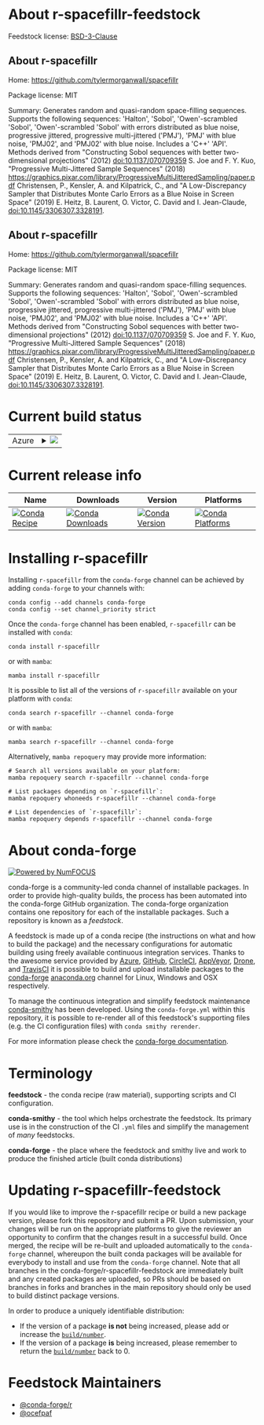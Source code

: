 About r-spacefillr-feedstock
============================

Feedstock license: [BSD-3-Clause](https://github.com/conda-forge/r-spacefillr-feedstock/blob/main/LICENSE.txt)


About r-spacefillr
------------------

Home: https://github.com/tylermorganwall/spacefillr

Package license: MIT

Summary: Generates random and quasi-random space-filling sequences. Supports the following sequences: 'Halton', 'Sobol', 'Owen'-scrambled 'Sobol',  'Owen'-scrambled 'Sobol' with errors distributed as blue noise, progressive jittered, progressive multi-jittered ('PMJ'), 'PMJ' with blue noise, 'PMJ02', and 'PMJ02' with blue noise. Includes a 'C++' 'API'. Methods derived from "Constructing Sobol sequences with better two-dimensional projections" (2012) <doi:10.1137/070709359> S. Joe and F. Y. Kuo, "Progressive Multi-Jittered Sample Sequences" (2018) <https://graphics.pixar.com/library/ProgressiveMultiJitteredSampling/paper.pdf> Christensen, P., Kensler, A. and Kilpatrick, C., and "A Low-Discrepancy Sampler that Distributes Monte Carlo Errors as a Blue Noise in Screen Space" (2019) E. Heitz, B. Laurent, O. Victor, C. David and I. Jean-Claude, <doi:10.1145/3306307.3328191>.

About r-spacefillr
------------------

Home: https://github.com/tylermorganwall/spacefillr

Package license: MIT

Summary: Generates random and quasi-random space-filling sequences. Supports the following sequences: 'Halton', 'Sobol', 'Owen'-scrambled 'Sobol',  'Owen'-scrambled 'Sobol' with errors distributed as blue noise, progressive jittered, progressive multi-jittered ('PMJ'), 'PMJ' with blue noise, 'PMJ02', and 'PMJ02' with blue noise. Includes a 'C++' 'API'. Methods derived from "Constructing Sobol sequences with better two-dimensional projections" (2012) <doi:10.1137/070709359> S. Joe and F. Y. Kuo, "Progressive Multi-Jittered Sample Sequences" (2018) <https://graphics.pixar.com/library/ProgressiveMultiJitteredSampling/paper.pdf> Christensen, P., Kensler, A. and Kilpatrick, C., and "A Low-Discrepancy Sampler that Distributes Monte Carlo Errors as a Blue Noise in Screen Space" (2019) E. Heitz, B. Laurent, O. Victor, C. David and I. Jean-Claude, <doi:10.1145/3306307.3328191>.

Current build status
====================


<table>
    
  <tr>
    <td>Azure</td>
    <td>
      <details>
        <summary>
          <a href="https://dev.azure.com/conda-forge/feedstock-builds/_build/latest?definitionId=14108&branchName=main">
            <img src="https://dev.azure.com/conda-forge/feedstock-builds/_apis/build/status/r-spacefillr-feedstock?branchName=main">
          </a>
        </summary>
        <table>
          <thead><tr><th>Variant</th><th>Status</th></tr></thead>
          <tbody><tr>
              <td>linux_64_r_base4.3</td>
              <td>
                <a href="https://dev.azure.com/conda-forge/feedstock-builds/_build/latest?definitionId=14108&branchName=main">
                  <img src="https://dev.azure.com/conda-forge/feedstock-builds/_apis/build/status/r-spacefillr-feedstock?branchName=main&jobName=linux&configuration=linux%20linux_64_r_base4.3" alt="variant">
                </a>
              </td>
            </tr><tr>
              <td>linux_64_r_base4.4</td>
              <td>
                <a href="https://dev.azure.com/conda-forge/feedstock-builds/_build/latest?definitionId=14108&branchName=main">
                  <img src="https://dev.azure.com/conda-forge/feedstock-builds/_apis/build/status/r-spacefillr-feedstock?branchName=main&jobName=linux&configuration=linux%20linux_64_r_base4.4" alt="variant">
                </a>
              </td>
            </tr><tr>
              <td>osx_64_r_base4.3</td>
              <td>
                <a href="https://dev.azure.com/conda-forge/feedstock-builds/_build/latest?definitionId=14108&branchName=main">
                  <img src="https://dev.azure.com/conda-forge/feedstock-builds/_apis/build/status/r-spacefillr-feedstock?branchName=main&jobName=osx&configuration=osx%20osx_64_r_base4.3" alt="variant">
                </a>
              </td>
            </tr><tr>
              <td>osx_64_r_base4.4</td>
              <td>
                <a href="https://dev.azure.com/conda-forge/feedstock-builds/_build/latest?definitionId=14108&branchName=main">
                  <img src="https://dev.azure.com/conda-forge/feedstock-builds/_apis/build/status/r-spacefillr-feedstock?branchName=main&jobName=osx&configuration=osx%20osx_64_r_base4.4" alt="variant">
                </a>
              </td>
            </tr><tr>
              <td>win_64_r_base4.3</td>
              <td>
                <a href="https://dev.azure.com/conda-forge/feedstock-builds/_build/latest?definitionId=14108&branchName=main">
                  <img src="https://dev.azure.com/conda-forge/feedstock-builds/_apis/build/status/r-spacefillr-feedstock?branchName=main&jobName=win&configuration=win%20win_64_r_base4.3" alt="variant">
                </a>
              </td>
            </tr><tr>
              <td>win_64_r_base4.4</td>
              <td>
                <a href="https://dev.azure.com/conda-forge/feedstock-builds/_build/latest?definitionId=14108&branchName=main">
                  <img src="https://dev.azure.com/conda-forge/feedstock-builds/_apis/build/status/r-spacefillr-feedstock?branchName=main&jobName=win&configuration=win%20win_64_r_base4.4" alt="variant">
                </a>
              </td>
            </tr>
          </tbody>
        </table>
      </details>
    </td>
  </tr>
</table>

Current release info
====================

| Name | Downloads | Version | Platforms |
| --- | --- | --- | --- |
| [![Conda Recipe](https://img.shields.io/badge/recipe-r--spacefillr-green.svg)](https://anaconda.org/conda-forge/r-spacefillr) | [![Conda Downloads](https://img.shields.io/conda/dn/conda-forge/r-spacefillr.svg)](https://anaconda.org/conda-forge/r-spacefillr) | [![Conda Version](https://img.shields.io/conda/vn/conda-forge/r-spacefillr.svg)](https://anaconda.org/conda-forge/r-spacefillr) | [![Conda Platforms](https://img.shields.io/conda/pn/conda-forge/r-spacefillr.svg)](https://anaconda.org/conda-forge/r-spacefillr) |

Installing r-spacefillr
=======================

Installing `r-spacefillr` from the `conda-forge` channel can be achieved by adding `conda-forge` to your channels with:

```
conda config --add channels conda-forge
conda config --set channel_priority strict
```

Once the `conda-forge` channel has been enabled, `r-spacefillr` can be installed with `conda`:

```
conda install r-spacefillr
```

or with `mamba`:

```
mamba install r-spacefillr
```

It is possible to list all of the versions of `r-spacefillr` available on your platform with `conda`:

```
conda search r-spacefillr --channel conda-forge
```

or with `mamba`:

```
mamba search r-spacefillr --channel conda-forge
```

Alternatively, `mamba repoquery` may provide more information:

```
# Search all versions available on your platform:
mamba repoquery search r-spacefillr --channel conda-forge

# List packages depending on `r-spacefillr`:
mamba repoquery whoneeds r-spacefillr --channel conda-forge

# List dependencies of `r-spacefillr`:
mamba repoquery depends r-spacefillr --channel conda-forge
```


About conda-forge
=================

[![Powered by
NumFOCUS](https://img.shields.io/badge/powered%20by-NumFOCUS-orange.svg?style=flat&colorA=E1523D&colorB=007D8A)](https://numfocus.org)

conda-forge is a community-led conda channel of installable packages.
In order to provide high-quality builds, the process has been automated into the
conda-forge GitHub organization. The conda-forge organization contains one repository
for each of the installable packages. Such a repository is known as a *feedstock*.

A feedstock is made up of a conda recipe (the instructions on what and how to build
the package) and the necessary configurations for automatic building using freely
available continuous integration services. Thanks to the awesome service provided by
[Azure](https://azure.microsoft.com/en-us/services/devops/), [GitHub](https://github.com/),
[CircleCI](https://circleci.com/), [AppVeyor](https://www.appveyor.com/),
[Drone](https://cloud.drone.io/welcome), and [TravisCI](https://travis-ci.com/)
it is possible to build and upload installable packages to the
[conda-forge](https://anaconda.org/conda-forge) [anaconda.org](https://anaconda.org/)
channel for Linux, Windows and OSX respectively.

To manage the continuous integration and simplify feedstock maintenance
[conda-smithy](https://github.com/conda-forge/conda-smithy) has been developed.
Using the ``conda-forge.yml`` within this repository, it is possible to re-render all of
this feedstock's supporting files (e.g. the CI configuration files) with ``conda smithy rerender``.

For more information please check the [conda-forge documentation](https://conda-forge.org/docs/).

Terminology
===========

**feedstock** - the conda recipe (raw material), supporting scripts and CI configuration.

**conda-smithy** - the tool which helps orchestrate the feedstock.
                   Its primary use is in the construction of the CI ``.yml`` files
                   and simplify the management of *many* feedstocks.

**conda-forge** - the place where the feedstock and smithy live and work to
                  produce the finished article (built conda distributions)


Updating r-spacefillr-feedstock
===============================

If you would like to improve the r-spacefillr recipe or build a new
package version, please fork this repository and submit a PR. Upon submission,
your changes will be run on the appropriate platforms to give the reviewer an
opportunity to confirm that the changes result in a successful build. Once
merged, the recipe will be re-built and uploaded automatically to the
`conda-forge` channel, whereupon the built conda packages will be available for
everybody to install and use from the `conda-forge` channel.
Note that all branches in the conda-forge/r-spacefillr-feedstock are
immediately built and any created packages are uploaded, so PRs should be based
on branches in forks and branches in the main repository should only be used to
build distinct package versions.

In order to produce a uniquely identifiable distribution:
 * If the version of a package **is not** being increased, please add or increase
   the [``build/number``](https://docs.conda.io/projects/conda-build/en/latest/resources/define-metadata.html#build-number-and-string).
 * If the version of a package **is** being increased, please remember to return
   the [``build/number``](https://docs.conda.io/projects/conda-build/en/latest/resources/define-metadata.html#build-number-and-string)
   back to 0.

Feedstock Maintainers
=====================

* [@conda-forge/r](https://github.com/orgs/conda-forge/teams/r/)
* [@ocefpaf](https://github.com/ocefpaf/)

